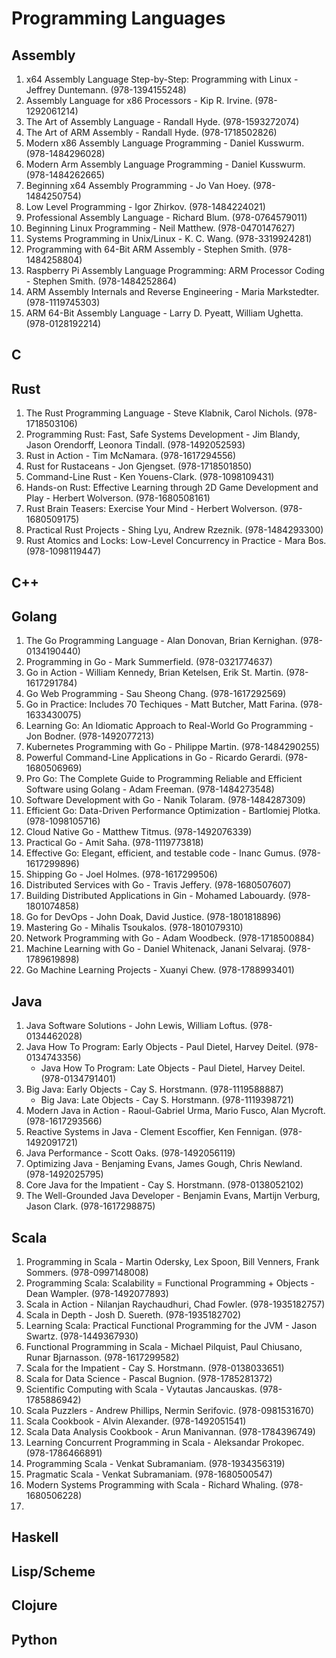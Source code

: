 # Programming Languages

## Assembly
1. x64 Assembly Language Step-by-Step: Programming with Linux - Jeffrey Duntemann. (978-1394155248)
2. Assembly Language for x86 Processors - Kip R. Irvine. (978-1292061214)
3. The Art of Assembly Language - Randall Hyde. (978-1593272074)
4. The Art of ARM Assembly - Randall Hyde. (978-1718502826)
5. Modern x86 Assembly Language Programming - Daniel Kusswurm. (978-1484296028)
6. Modern Arm Assembly Language Programming - Daniel Kusswurm. (978-1484262665)
7. Beginning x64 Assembly Programming - Jo Van Hoey. (978-1484250754)
8. Low Level Programming - Igor Zhirkov. (978-1484224021)
9. Professional Assembly Language - Richard Blum. (978-0764579011)
10. Beginning Linux Programming - Neil Matthew. (978-0470147627)
11. Systems Programming in Unix/Linux - K. C. Wang. (978-3319924281)
12. Programming with 64-Bit ARM Assembly - Stephen Smith. (978-1484258804)
13. Raspberry Pi Assembly Language Programming: ARM Processor Coding - Stephen Smith. (978-1484252864)
14. ARM Assembly Internals and Reverse Engineering - Maria Markstedter. (978-1119745303)
15. ARM 64-Bit Assembly Language - Larry D. Pyeatt, William Ughetta. (978-0128192214)
## C
## Rust
1. The Rust Programming Language - Steve Klabnik, Carol Nichols. (978-1718503106)
2. Programming Rust: Fast, Safe Systems Development - Jim Blandy, Jason Orendorff, Leonora Tindall. (978-1492052593)
3. Rust in Action - Tim McNamara. (978-1617294556)
4. Rust for Rustaceans - Jon Gjengset. (978-1718501850)
5. Command-Line Rust - Ken Youens-Clark. (978-1098109431)
6. Hands-on Rust: Effective Learning through 2D Game Development and Play - Herbert Wolverson. (978-1680508161)
7. Rust Brain Teasers: Exercise Your Mind - Herbert Wolverson. (978-1680509175)
8. Practical Rust Projects - Shing Lyu, Andrew Rzeznik. (978-1484293300)
9. Rust Atomics and Locks: Low-Level Concurrency in Practice - Mara Bos. (978-1098119447)
## C++
## Golang
1. The Go Programming Language - Alan Donovan, Brian Kernighan. (978-0134190440)
2. Programming in Go - Mark Summerfield. (978-0321774637)
3. Go in Action - William Kennedy, Brian Ketelsen, Erik St. Martin. (978-1617291784)
4. Go Web Programming - Sau Sheong Chang. (978-1617292569)
5. Go in Practice: Includes 70 Techiques - Matt Butcher, Matt Farina. (978-1633430075)
6. Learning Go: An Idiomatic Approach to Real-World Go Programming - Jon Bodner. (978-1492077213)
7. Kubernetes Programming with Go - Philippe Martin. (978-1484290255)
8. Powerful Command-Line Applications in Go - Ricardo Gerardi. (978-1680506969)
9. Pro Go: The Complete Guide to Programming Reliable and Efficient Software using Golang - Adam Freeman. (978-1484273548)
10. Software Development with Go - Nanik Tolaram. (978-1484287309)
11. Efficient Go: Data-Driven Performance Optimization - Bartlomiej Plotka. (978-1098105716)
12. Cloud Native Go - Matthew Titmus. (978-1492076339)
13. Practical Go - Amit Saha. (978-1119773818)
14. Effective Go: Elegant, efficient, and testable code - Inanc Gumus. (978-1617299896)
15. Shipping Go - Joel Holmes. (978-1617299506)
16. Distributed Services with Go - Travis Jeffery. (978-1680507607)
17. Building Distributed Applications in Gin - Mohamed Labouardy. (978-1801074858)
18. Go for DevOps - John Doak, David Justice. (978-1801818896)
19. Mastering Go - Mihalis Tsoukalos. (978-1801079310)
20. Network Programming with Go - Adam Woodbeck. (978-1718500884)
21. Machine Learning with Go - Daniel Whitenack, Janani Selvaraj. (978-1789619898)
22. Go Machine Learning Projects - Xuanyi Chew. (978-1788993401)
## Java
1. Java Software Solutions - John Lewis, William Loftus. (978-0134462028)
2. Java How To Program: Early Objects - Paul Dietel, Harvey Deitel. (978-0134743356)
    - Java How To Program: Late Objects - Paul Dietel, Harvey Deitel. (978-0134791401)
3. Big Java: Early Objects - Cay S. Horstmann. (978-1119588887)
    - Big Java: Late Objects - Cay S. Horstmann. (978-1119398721)
4. Modern Java in Action - Raoul-Gabriel Urma, Mario Fusco, Alan Mycroft. (978-1617293566)
5. Reactive Systems in Java - Clement Escoffier, Ken Fennigan. (978-1492091721)
6. Java Performance - Scott Oaks. (978-1492056119)
7. Optimizing Java - Benjaming Evans, James Gough, Chris Newland. (978-1492025795)
8. Core Java for the Impatient - Cay S. Horstmann. (978-0138052102)
9. The Well-Grounded Java Developer - Benjamin Evans, Martijn Verburg, Jason Clark. (978-1617298875)
## Scala
1. Programming in Scala - Martin Odersky, Lex Spoon, Bill Venners, Frank Sommers. (978-0997148008)
2. Programming Scala: Scalability = Functional Programming + Objects - Dean Wampler. (978-1492077893)
3. Scala in Action - Nilanjan Raychaudhuri, Chad Fowler. (978-1935182757)
4. Scala in Depth - Josh D. Suereth. (978-1935182702)
5. Learning Scala: Practical Functional Programming for the JVM - Jason Swartz. (978-1449367930)
6. Functional Programming in Scala - Michael Pilquist, Paul Chiusano, Runar Bjarnasson. (978-1617299582)
7. Scala for the Impatient - Cay S. Horstmann. (978-0138033651)
8. Scala for Data Science - Pascal Bugnion. (978-1785281372)
9. Scientific Computing with Scala - Vytautas Jancauskas. (978-1785886942)
10. Scala Puzzlers - Andrew Phillips, Nermin Serifovic. (978-0981531670)
11. Scala Cookbook - Alvin Alexander. (978-1492051541)
12. Scala Data Analysis Cookbook - Arun Manivannan. (978-1784396749)
13. Learning Concurrent Programming in Scala - Aleksandar Prokopec. (978-1786466891)
14. Programming Scala - Venkat Subramaniam. (978-1934356319)
15. Pragmatic Scala - Venkat Subramaniam. (978-1680500547)
16. Modern Systems Programming with Scala - Richard Whaling. (978-1680506228)
17. 
## Haskell
## Lisp/Scheme
## Clojure
## Python
